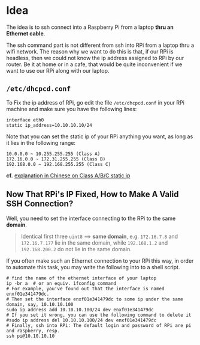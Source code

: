 # Idea
The idea is to ssh connect into a Raspberry Pi from a laptop **thru an Ethernet cable**.

The ssh command part is not different from ssh into RPi from a laptop thru a wifi network.
The reason why we want to do this is that, if our RPi is headless, then we could not know
the ip address assigned to RPi by our router. Be it at home or in a cafe, that would be
quite inconvenient if we want to use our RPi along with our laptop.


## `/etc/dhcpcd.conf`
To Fix the ip address of RPi, go edit the file `/etc/dhcpcd.conf` in your RPi machine and make sure you have the
following lines:
```
interface eth0
static ip_address=10.10.10.10/24
```

Note that you can set the static ip of your RPi anything you want, as long as it lies in the following range:
```
10.0.0.0 ~ 10.255.255.255 (Class A)
172.16.0.0 ~ 172.31.255.255 (Class B)
192.168.0.0 ~ 192.168.255.255 (Class C)
```

**cf.** [explanation in Chinese on Class A/B/C static ip](https://www.opencli.com/internet/why-router-use-192-168-x-x?fbclid=IwAR3KmD5WNrMJtFlB_0zU5DP7FYx_27c_XNjPRj0KDu8NUfpGp8Qvj5vOthI)

## Now That RPi's IP Fixed, How to Make A Valid SSH Connection?
Well, you need to set the interface connecting to the RPi to the same **domain**.
> Identical first three `uint8` $\implies$ **same domain**, e.g. `172.16.7.8` and `172.16.7.177` lie in
> the same domain, while `192.168.1.2` and `192.168.200.2` do not lie in the same domain.

If you often make such an Ethernet connection to your RPi this way, in order to automate this task,
you may write the following into to a shell script.

```
# find the name of the ethernet interface of your laptop
ip -br a  # or an equiv. ifconfig command
# For example, you've found out that the interface is named enxf01e341479dc.
# Then set the interface enxf01e341479dc to some ip under the same domain, say, 10.10.10.100
sudo ip address add 10.10.10.100/24 dev enxf01e341479dc
# If you set it wrong, you can use the following command to delete it
#sudo ip address del 10.10.10.100/24 dev enxf01e341479dc
# Finally, ssh into RPi: The default login and password of RPi are pi and raspberry, resp.
ssh pi@10.10.10.10
```
